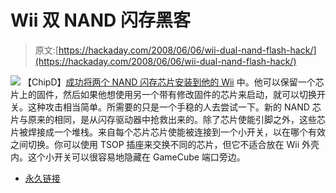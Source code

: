 # Wii 双 NAND 闪存黑客

> 原文:[https://hackaday.com/2008/06/06/wii-dual-nand-flash-hack/](https://hackaday.com/2008/06/06/wii-dual-nand-flash-hack/)

![](../Images/6cfc90768ce1c2eaefe49ff4af192548.png)
【ChipD】[成功将两个 NAND 闪存芯片安装到他的 Wii](http://hackmii.com/2008/06/dual-nand-flash-hack/) 中。他可以保留一个芯片上的固件，然后如果他想使用另一个带有修改固件的芯片来启动，就可以切换开关。这种攻击相当简单。所需要的只是一个手稳的人去尝试一下。新的 NAND 芯片与原来的相同，是从闪存驱动器中抢救出来的。除了芯片使能引脚之外，这些芯片被焊接成一个堆栈。来自每个芯片芯片使能被连接到一个小开关，以在哪个有效之间切换。你可以使用 TSOP 插座来交换不同的芯片，但它不适合放在 Wii 外壳内。这个小开关可以很容易地隐藏在 GameCube 端口旁边。

*   [永久链接](http://hackmii.com/2008/06/dual-nand-flash-hack/)